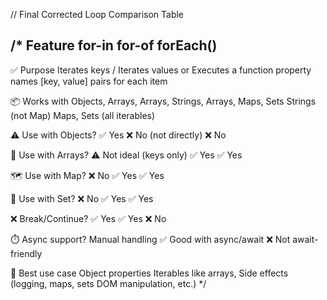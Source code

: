 // Final Corrected Loop Comparison Table

/*
Feature              for-in                         for-of                                forEach()
---------------------------------------------------------------------------------------------------------------
✅ Purpose           Iterates keys /                Iterates values or                    Executes a function
                    property names                 [key, value] pairs                    for each item

📦 Works with        Objects, Arrays,               Arrays, Strings,                      Arrays, Maps, Sets
                    Strings (not Map)              Maps, Sets (all iterables)

⚠️ Use with Objects? ✅ Yes                         ❌ No (not directly)                   ❌ No

🔢 Use with Arrays?  ⚠️ Not ideal (keys only)       ✅ Yes                                ✅ Yes

🗺️ Use with Map?     ❌ No                          ✅ Yes                                ✅ Yes

🔁 Use with Set?     ❌ No                          ✅ Yes                                ✅ Yes

❌ Break/Continue?   ✅ Yes                         ✅ Yes                                ❌ No

⏱️ Async support?   Manual handling               ✅ Good with async/await              ❌ Not await-friendly

🎯 Best use case     Object properties              Iterables like arrays,               Side effects (logging,
                                                  maps, sets                            DOM manipulation, etc.)
*/
